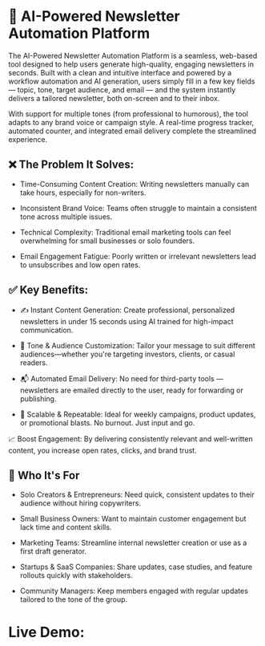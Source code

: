 # 📰 AI-Powered Newsletter Automation Platform

The AI-Powered Newsletter Automation Platform is a seamless, web-based tool designed to help users generate high-quality, engaging newsletters in seconds. Built with a clean and intuitive interface and powered by a workflow automation and AI generation, users simply fill in a few key fields — topic, tone, target audience, and email — and the system instantly delivers a tailored newsletter, both on-screen and to their inbox.

With support for multiple tones (from professional to humorous), the tool adapts to any brand voice or campaign style. A real-time progress tracker, automated counter, and integrated email delivery complete the streamlined experience.

## ❌ The Problem It Solves:
- Time-Consuming Content Creation: Writing newsletters manually can take hours, especially for non-writers.

- Inconsistent Brand Voice: Teams often struggle to maintain a consistent tone across multiple issues.

- Technical Complexity: Traditional email marketing tools can feel overwhelming for small businesses or solo founders.

- Email Engagement Fatigue: Poorly written or irrelevant newsletters lead to unsubscribes and low open rates.

## ✅ Key Benefits:
- ✍️ Instant Content Generation:
Create professional, personalized newsletters in under 15 seconds using AI trained for high-impact communication.

- 🎨 Tone & Audience Customization:
Tailor your message to suit different audiences—whether you're targeting investors, clients, or casual readers.

- 📬 Automated Email Delivery:
No need for third-party tools — newsletters are emailed directly to the user, ready for forwarding or publishing.

- 🔁 Scalable & Repeatable:
Ideal for weekly campaigns, product updates, or promotional blasts. No burnout. Just input and go.

📈 Boost Engagement:
By delivering consistently relevant and well-written content, you increase open rates, clicks, and brand trust.

## 👥 Who It's For
- Solo Creators & Entrepreneurs:
Need quick, consistent updates to their audience without hiring copywriters.

- Small Business Owners:
Want to maintain customer engagement but lack time and content skills.

- Marketing Teams:
Streamline internal newsletter creation or use as a first draft generator.

- Startups & SaaS Companies:
Share updates, case studies, and feature rollouts quickly with stakeholders.

- Community Managers:
Keep members engaged with regular updates tailored to the tone of the group.

# Live Demo:
